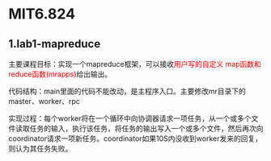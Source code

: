 # MIT6.824
## 1.lab1-mapreduce
主要课程目标：实现一个mapreduce框架，可以接收<span style="color:RED;">用户写的自定义  map函数和reduce函数(mrapps)</span>给出输出。  

代码结构：main里面的代码不能改动，是主程序入口。主要修改mr目录下的master、worker、rpc  

实现过程：每个worker将在一个循环中向协调器请求一项任务，从一个或多个文件读取任务的输入，执行该任务，将任务的输出写入一个或多个文件，然后再次向coordinator请求一项新任务。coordinator如果10S内没收到worker发来的回复，则认为其任务失败。

